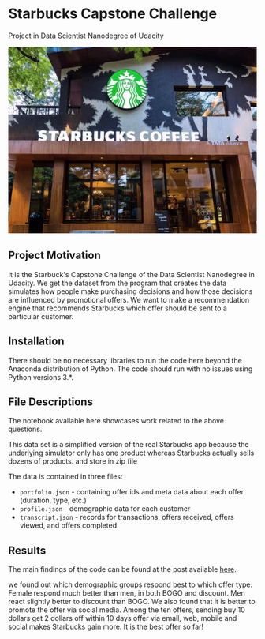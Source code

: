 # Starbucks Capstone Challenge
Project in Data Scientist Nanodegree of Udacity

![Intro Pic](intro.jpeg)

## Project Motivation<a name="motivation"></a>

It is the Starbuck's Capstone Challenge of the Data Scientist Nanodegree in Udacity. We get the dataset from the program that creates the data simulates how people make purchasing decisions and how those decisions are influenced by promotional offers. We want to make a recommendation engine that recommends Starbucks which offer should be sent to a particular customer.

## Installation <a name="installation"></a>

There should be no necessary libraries to run the code here beyond the Anaconda distribution of Python.  The code should run with no issues using Python versions 3.*.

## File Descriptions <a name="files"></a>

The notebook available here showcases work related to the above questions.  

This data set is a simplified version of the real Starbucks app because the underlying simulator only has one product whereas Starbucks actually sells dozens of products. and store in zip file

The data is contained in three files:
- `portfolio.json` - containing offer ids and meta data about each offer (duration, type, etc.)
- `profile.json` - demographic data for each customer
- `transcript.json` - records for transactions, offers received, offers viewed, and offers completed


## Results<a name="results"></a>

The main findings of the code can be found at the post available [here](https://medium.com/@nani90103/starbucks-project-d9de78c3bfd6).


we found out which demographic groups respond best to which offer type. Female respond much better than men, in both BOGO and discount. Men react slightly better to discount than BOGO. We also found that it is better to promote the offer via social media. Among the ten offers, sending buy 10 dollars get 2 dollars off within 10 days offer via email, web, mobile and social makes Starbucks gain more. It is the best offer so far!
